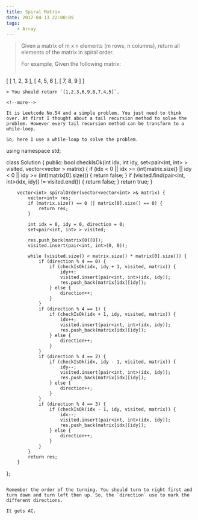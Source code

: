 ```yaml
---
title: Spiral Matrix
date: 2017-04-13 22:00:09
tags:
    - Array
---
```


> Given a matrix of m x n elements (m rows, n columns), return all elements of the matrix in spiral order.
>
> For example,
> Given the following matrix:
>```
[
  [ 1, 2, 3 ],
  [ 4, 5, 6 ],
  [ 7, 8, 9 ]
]
```
> You should return `[1,2,3,6,9,8,7,4,5]`.

<!--more-->

It is Leetcode No.54 and a simple problem. You just need to think over. At first I thought about a tail recursion method to solve the problem. However every tail recursion method can be transform to a while-loop.

So, here I use a while-loop to solve the problem.

```
using namespace std;

class Solution {
    public:
        bool checkIsOk(int idx, int idy, set<pair<int, int> > visited, vector<vector<int> > matrix) {
            if (idx < 0 || idx >= (int)matrix.size() || idy < 0 || idy >= (int)matrix[0].size()) {
                return false;
            }
            if (visited.find(pair<int, int>(idx, idy)) != visited.end()) {
                return false;
            }
            return true;
        }

        vector<int> spiralOrder(vector<vector<int> >& matrix) {
            vector<int> res;
            if (matrix.size() == 0 || matrix[0].size() == 0) {
                return res;
            }

            int idx = 0, idy = 0, direction = 0;
            set<pair<int, int> > visited;

            res.push_back(matrix[0][0]);
            visited.insert(pair<int, int>(0, 0));

            while (visited.size() < matrix.size() * matrix[0].size()) {
                if (direction % 4 == 0) {
                    if (checkIsOk(idx, idy + 1, visited, matrix)) {
                        idy++;
                        visited.insert(pair<int, int>(idx, idy));
                        res.push_back(matrix[idx][idy]);
                    } else {
                        direction++;
                    }
                }
                if (direction % 4 == 1) {
                    if (checkIsOk(idx + 1, idy, visited, matrix)) {
                        idx++;
                        visited.insert(pair<int, int>(idx, idy));
                        res.push_back(matrix[idx][idy]);
                    } else {
                        direction++;
                    }
                }
                if (direction % 4 == 2) {
                    if (checkIsOk(idx, idy - 1, visited, matrix)) {
                        idy--;
                        visited.insert(pair<int, int>(idx, idy));
                        res.push_back(matrix[idx][idy]);
                    } else {
                        direction++;
                    }
                }
                if (direction % 4 == 3) {
                    if (checkIsOk(idx - 1, idy, visited, matrix)) {
                        idx--;
                        visited.insert(pair<int, int>(idx, idy));
                        res.push_back(matrix[idx][idy]);
                    } else {
                        direction++;
                    }
                }
            }
            return res;
        }
};
```

Remember the order of the turning. You should turn to right first and turn down and turn left then up. So, the `direction` use to mark the different directions.

It gets AC.

